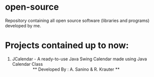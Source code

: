 # open-source
Repository containing all open source software (libraries and programs) developed by me.

# Projects contained up to now:

1. JCalendar - A ready-to-use Java Swing Calendar made using Java Calendar Class <br>
&nbsp;&nbsp;&nbsp;&nbsp;&nbsp;&nbsp;&nbsp;&nbsp;&nbsp;&nbsp;&nbsp;&nbsp;&nbsp;&nbsp;&nbsp;&nbsp;&nbsp;** Developed By : A. Sanino & R. Krauter **
